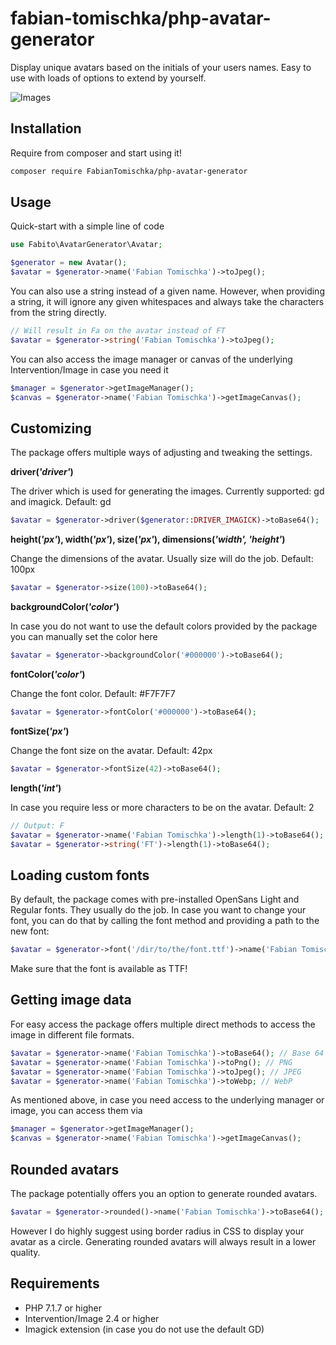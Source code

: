 # fabian-tomischka/php-avatar-generator

Display unique avatars based on the initials of your users names. Easy to use with loads of options to extend by yourself.

![Images](https://i.imgur.com/TIZ7sBm.jpg)

## Installation
Require from composer and start using it!

````bash
composer require FabianTomischka/php-avatar-generator
````

## Usage
Quick-start with a simple line of code

````php
use Fabito\AvatarGenerator\Avatar;

$generator = new Avatar();
$avatar = $generator->name('Fabian Tomischka')->toJpeg();
````

You can also use a string instead of a given name. However, when providing a string, it will ignore any given whitespaces and always take the characters from the string directly.

````php
// Will result in Fa on the avatar instead of FT
$avatar = $generator->string('Fabian Tomischka')->toJpeg();
````

You can also access the image manager or canvas of the underlying Intervention/Image in case you need it
````php
$manager = $generator->getImageManager();
$canvas = $generator->name('Fabian Tomischka')->getImageCanvas();
````

## Customizing

The package offers multiple ways of adjusting and tweaking the settings.

**driver(_'driver'_)**

The driver which is used for generating the images. Currently supported: gd and imagick. Default: gd
````php
$avatar = $generator->driver($generator::DRIVER_IMAGICK)->toBase64();
````

**height(_'px'_), width(_'px'_), size(_'px'_), dimensions(_'width', 'height'_)**

Change the dimensions of the avatar. Usually size will do the job. Default: 100px
````php
$avatar = $generator->size(100)->toBase64();
````

**backgroundColor(_'color'_)**

In case you do not want to use the default colors provided by the package you can manually set the color here
````php
$avatar = $generator->backgroundColor('#000000')->toBase64();
````

**fontColor(_'color'_)**

Change the font color. Default: #F7F7F7
````php
$avatar = $generator->fontColor('#000000')->toBase64();
````

**fontSize(_'px'_)**

Change the font size on the avatar. Default: 42px
````php
$avatar = $generator->fontSize(42)->toBase64();
````

**length(_'int'_)**

In case you require less or more characters to be on the avatar. Default: 2
````php
// Output: F
$avatar = $generator->name('Fabian Tomischka')->length(1)->toBase64();
$avatar = $generator->string('FT')->length(1)->toBase64();
````

## Loading custom fonts
By default, the package comes with pre-installed OpenSans Light and Regular fonts. They usually do the job. In case you want to change your font, you can do that by calling the font method and providing a path to the new font:

````php
$avatar = $generator->font('/dir/to/the/font.ttf')->name('Fabian Tomischka')->toBase64();
````

Make sure that the font is available as TTF!

## Getting image data
For easy access the package offers multiple direct methods to access the image in different file formats.

````php
$avatar = $generator->name('Fabian Tomischka')->toBase64(); // Base 64
$avatar = $generator->name('Fabian Tomischka')->toPng(); // PNG
$avatar = $generator->name('Fabian Tomischka')->toJpeg(); // JPEG
$avatar = $generator->name('Fabian Tomischka')->toWebp; // WebP
````

As mentioned above, in case you need access to the underlying manager or image, you can access them via

````php
$manager = $generator->getImageManager();
$canvas = $generator->name('Fabian Tomischka')->getImageCanvas();
````

## Rounded avatars

The package potentially offers you an option to generate rounded avatars.
````php
$avatar = $generator->rounded()->name('Fabian Tomischka')->toBase64();
````

However I do highly suggest using border radius in CSS to display your avatar as a circle. Generating rounded avatars will always result in a lower quality.

## Requirements

- PHP 7.1.7 or higher
- Intervention/Image 2.4 or higher
- Imagick extension (in case you do not use the default GD)
